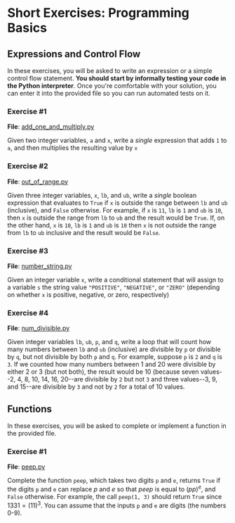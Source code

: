# Short Exercises: Programming Basics


## Expressions and Control Flow

In these exercises, you will be asked to write an expression or a simple control flow statement.
**You should start by informally testing your code in the Python interpreter**. Once you're comfortable with your
solution, you can enter it into the provided file so you can run automated tests on it.


### Exercise #1

**File**: [add_one_and_multiply.py](add_one_and_multiply.py)

Given two integer variables, `a` and `x`, write a *single* expression that adds `1` to `a`, and then multiplies the resulting value by `x`


### Exercise #2

**File**: [out_of_range.py](out_of_range.py)

Given three integer variables, `x`, `lb`, and `ub`, write a *single* boolean expression that evaluates to `True`  if `x` is outside the range between `lb` and `ub` (inclusive), and `False` otherwise.  For example, if `x` is `11`, `lb` is `1` and `ub` is `10`, then `x` is outside the range from `lb` to `ub` and the result would be `True`.  If, on the other hand, `x` is `10`, `lb` is `1` and `ub` is `10` then `x` is not outside the range from `lb` to `ub` inclusive and the result would be `False`.

### Exercise #3

**File**: [number_string.py](number_string.py)

Given an integer variable `x`, write a conditional statement that will assign to a variable `s` the string value `"POSITIVE"`, `"NEGATIVE"`, or `"ZERO"` (depending on whether `x` is positive, negative, or zero, respectively)

### Exercise #4

**File**: [num_divisible.py](num_divisible.py)

Given integer variables `lb`, `ub`, `p`, and `q`, write a loop that will count how many numbers between `lb` and `ub` (inclusive) are divisible by `p` or divisible by `q`, but not divisible by both `p` and `q`. For example, suppose `p` is `2` and `q` is `3`. If we counted how many numbers between 1 and 20 were divisible by either 2 or 3 (but not both), the result would be 10 (because seven values--2, 4, 8, 10, 14, 16, 20--are divisible by `2` but not `3` and three values--3, 9, and 15--are divisible by `3` and not by `2` for a total of 10 values.

## Functions

In these exercises, you will be asked to complete or implement a function in the provided file.

### Exercise #1

**File**: [peep.py](peep.py)

Complete the function `peep`, which takes two digits `p` and `e`,  returns `True` if the digits `p` and `e` can replace $p$ and $e$ so that $peep$ is equal to $(pp)^e$, and `False` otherwise. For example, the call `peep(1, 3)` should return `True` since $1331 = (11)^3$. You can assume that the inputs `p` and `e` are digits (the numbers 0-9).
